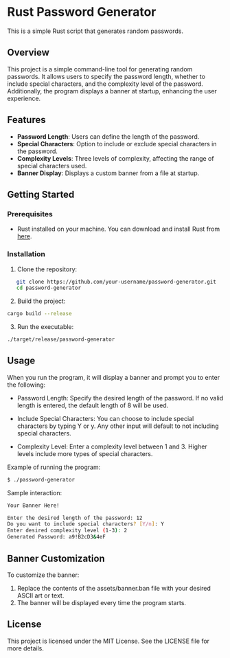 # Rust Password Generator

This is a simple Rust script that generates random passwords.

## Overview

This project is a simple command-line tool for generating random passwords. It allows users to specify the password length, whether to include special characters, and the complexity level of the password. Additionally, the program displays a banner at startup, enhancing the user experience.

## Features

- **Password Length**: Users can define the length of the password.
- **Special Characters**: Option to include or exclude special characters in the password.
- **Complexity Levels**: Three levels of complexity, affecting the range of special characters used.
- **Banner Display**: Displays a custom banner from a file at startup.

## Getting Started

### Prerequisites

- Rust installed on your machine. You can download and install Rust from [here](https://www.rust-lang.org/).

### Installation

1. Clone the repository:

```bash
   git clone https://github.com/your-username/password-generator.git
   cd password-generator
```

2. Build the project:

```bash
cargo build --release
```

3. Run the executable:

```bash
./target/release/password-generator
```

## Usage

When you run the program, it will display a banner and prompt you to enter the following:

- Password Length: Specify the desired length of the password. If no valid length is entered, the default length of 8 will be used.

- Include Special Characters: You can choose to include special characters by typing Y or y. Any other input will default to not including special characters.

- Complexity Level: Enter a complexity level between 1 and 3. Higher levels include more types of special characters.

Example of running the program:

```bash
$ ./password-generator
```

Sample interaction:

```bash
Your Banner Here!

Enter the desired length of the password: 12
Do you want to include special characters? [Y/n]: Y
Enter desired complexity level (1-3): 2
Generated Password: a9!B2cD3&4eF
```

## Banner Customization

To customize the banner:

1. Replace the contents of the assets/banner.ban file with your desired ASCII art or text.
2. The banner will be displayed every time the program starts.

## License

This project is licensed under the MIT License. See the LICENSE file for more details.
